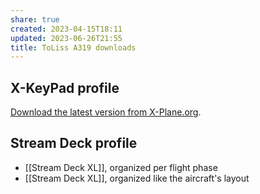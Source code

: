 ```yaml
---
share: true
created: 2023-04-15T18:11
updated: 2023-06-26T21:55
title: ToLiss A319 downloads
---
```


## X-KeyPad profile
[Download the latest version from X-Plane.org](https://forums.x-plane.org/index.php?/files/file/86896-stream-deck-profile-all-models-incl-plus-for-toliss-a3xx/).

## Stream Deck profile
- [[Stream Deck XL]], organized per flight phase
- [[Stream Deck XL]], organized like the aircraft's layout